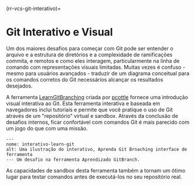 (rr-vcs-git-interativo)=
# Git Interativo e Visual

Um dos maiores desafios para começar com Git pode ser entender o arquivo e a estrutura de diretórios e a complexidade de ramificações commita, e remotos e como eles interagem, particularmente na linha de comando com representações visuais limitadas. Muitas vezes é confuso - mesmo para usuários avançados - traduzir de um diagrama conceitual para os comandos corretos do Git necessários alcançar os resultados desejados.

A ferramenta [LearnGitBranching](https://learngitbranching.js.org/) criada por [pcottle](https://github.com/pcottle/learnGitBranching) fornece uma introdução visual interativa ao Git. Esta ferramenta interativa e baseada em navegadores inclui tutoriais e permite que você pratique o uso de Git através de um "repositório" virtual e sandbox. Através da conclusão de desafios internos, ficar confortável com comandos Git é mais parecido com um jogo do que com uma missão.

```{figure} ../../figures/interactive-learn-git.*
---
nome: interativo-learn-git
alt: Uma ilustração do interativo, Aprenda Git Brnaching interface de ferramenta
--- Um desafio na ferramenta Aprendizado GitBranch.
```

As capacidades de sandbox desta ferramenta também a tornam um ótimo lugar para testar comandos antes de executá-los no seu repositório real.
